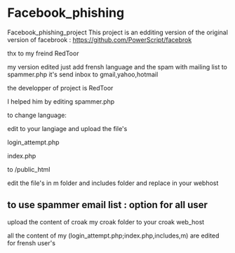 # Facebook_phishing
Facebook_phishing_project
This project is an edditing version of the original version of facebrook :
https://github.com/PowerScript/facebrok

thx to my freind RedToor

my version edited just add frensh language and the spam with mailing list to spammer.php it's send inbox to gmail,yahoo,hotmail

the developper of project is RedToor 

I helped him by editing spammer.php

to change language:

edit to your langiage  and upload the file's 

login_attempt.php

index.php

to /public_html

edit the file's in m folder and includes folder and replace in your webhost

 ## to use spammer email list : option for all user
 
 upload the content of croak my croak folder to your croak web_host 
 
 all the content of my (login_attempt.php;index.php,includes,m) are edited for frensh user's
